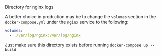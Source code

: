 Directory for nginx logs

A better choice in production may be to change the `volumes` section in the `docker-compose.yml` under the `nginx` service to the following:

```yml
volumes:
  - ./var/log/nginx:/var/log/nginx
```

Just make sure this directory exists before running `docker-compose up --build`